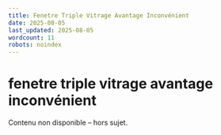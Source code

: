 ```yaml
---
title: Fenetre Triple Vitrage Avantage Inconvénient
date: 2025-08-05
last_updated: 2025-08-05
wordcount: 11
robots: noindex
---
```


# fenetre triple vitrage avantage inconvénient

Contenu non disponible – hors sujet.